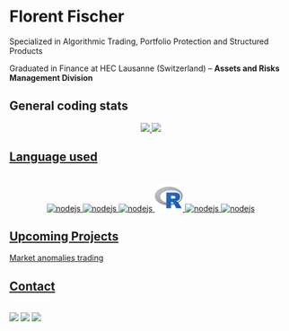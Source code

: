 # Florent Fischer 

Specialized in Algorithmic Trading, Portfolio Protection and Structured Products  

Graduated in Finance at HEC Lausanne (Switzerland) – **Assets and Risks Management Division**


## General coding stats 
<div align="center">
  <a href="https://github.com/FlorentFischer">
  <img height="180em" src="https://github-readme-stats.vercel.app/api?username=FlorentFischer&show_icons=true&theme=react&include_all_commits=true&count_private=true"/>
  <img height="180em" src="https://github-readme-stats.vercel.app/api/top-langs/?username=FlorentFischer&langs_count=7&theme=react"/>
</div>

## Language used 
<div style="display: inline_block", align="center"><br>
<img height="50" alt="nodejs"src="https://upload.wikimedia.org/wikipedia/commons/thumb/c/c3/Python-logo-notext.svg/1869px-Python-logo-notext.svg.png">
<img height="50" alt="nodejs" src="https://upload.wikimedia.org/wikipedia/commons/thumb/3/38/Jupyter_logo.svg/1200px-Jupyter_logo.svg.png">  
<img height="50" alt="nodejs" src="https://upload.wikimedia.org/wikipedia/commons/thumb/1/18/ISO_C%2B%2B_Logo.svg/1822px-ISO_C%2B%2B_Logo.svg.png">
<img height="50" alt="nodejs" src="https://raw.githubusercontent.com/github/explore/80688e429a7d4ef2fca1e82350fe8e3517d3494d/topics/r/r.png">
<img height="50" alt="nodejs" src="https://www.nicepng.com/png/full/207-2073547_sql-server-icon-png-29-transparent-background-database.png">
<img height="50" alt="nodejs" src="https://upload.wikimedia.org/wikipedia/commons/thumb/7/73/Microsoft_Excel_2013-2019_logo.svg/2086px-Microsoft_Excel_2013-2019_logo.svg.png">
</div>

## Upcoming Projects
  
  Market anomalies trading 


## Contact 
<div style="display: inline_block"><br>
<a href="https://github.com/FlorentFischer" target="_blank"><img src="https://img.shields.io/badge/-LinkedIn-%230077B5?style=for-the-badge&logo=linkedin&logoColor=white" target="_blank"></a> 
<a href="https://github.com/FlorentFischer" target="_blank"><img src="https://img.shields.io/badge/-Twitter-%230077B5?style=for-the-badge&logo=twitter&logoColor=white" target="_blank"></a> 
<a href="mailto:florent.fischer@unil.ch?" target="_blank"><img src="https://img.shields.io/badge/-Email-%230077B5?style=for-the-badge" target="_blank"></a>
 </div>


